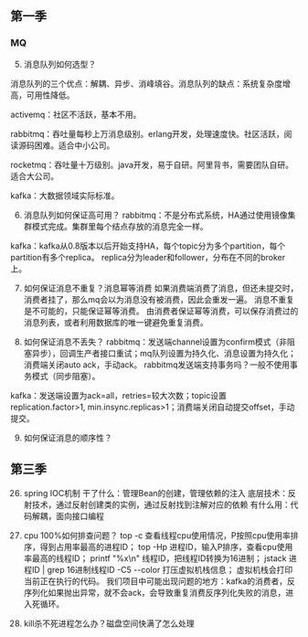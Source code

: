 ## 第一季

### MQ
5. 消息队列如何选型？

消息队列的三个优点：解耦、异步、消峰填谷。消息队列的缺点：系统复杂度增高，可用性降低。

activemq：社区不活跃，基本不用。

rabbitmq：吞吐量每秒上万消息级别。erlang开发，处理速度快。社区活跃，阅读源码困难。适合中小公司。

rocketmq：吞吐量十万级别。java开发，易于自研。阿里背书，需要团队自研。适合大公司。

kafka：大数据领域实际标准。

6. 消息队列如何保证高可用？
rabbitmq：不是分布式系统，HA通过使用镜像集群模式完成。集群里每个结点存放的消息完全一样。

kafka：kafka从0.8版本以后开始支持HA，每个topic分为多个partition，每个partition有多个replica。
replica分为leader和follower，分布在不同的broker上。

7. 如何保证消息不重复？消息幂等消费
如果消费端消费了消息，但还未提交时，消费者挂了，那么mq会以为消息没有被消费，因此会重发一遍。
消息不重复是不可能的，只能保证幂等消费。
由消费者保证幂等消费，可以保存消费过的消息列表，或者利用数据库的唯一键避免重复消费。

8. 如何保证消息不丢失？
rabbitmq：发送端channel设置为confirm模式（非阻塞异步），回调生产者接口重试；mq队列设置为持久化、消息设置为持久化；消费端关闭auto ack，手动ack。
rabbitmq发送端支持事务吗？一般不使用事务模式（同步阻塞）。

kafka：发送端设置为ack=all，retries=较大次数；topic设置replication.factor>1, min.insync.replicas>1；消费端关闭自动提交offset，手动提交。

9. 如何保证消息的顺序性？


## 第三季

26. spring IOC机制
干了什么：管理Bean的创建，管理依赖的注入
底层技术：反射技术，通过反射创建类的实例，通过反射找到注解对应的依赖
有什么用：代码解耦，面向接口编程

65. cpu 100%如何排查问题？
top -c 查看线程cpu使用情况，P按照cpu使用率排序，得到占用率最高的进程ID；
top -Hp 进程ID，输入P排序，查看cpu使用率最高的线程ID；
printf "%x\n" 线程ID，把线程ID转换为16进制；
jstack 进程ID | grep 16进制线程ID -C5 --color 打压虚拟机栈信息；
虚拟机栈会打印当前正在执行的代码。
我们项目中可能出现问题的地方：kafka的消费者，反序列化如果抛出异常，就不会ack，会导致重复消费反序列化失败的消息，进入死循环。

66. kill杀不死进程怎么办？磁盘空间快满了怎么处理
